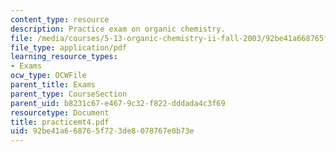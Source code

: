 ```yaml
---
content_type: resource
description: Practice exam on organic chemistry.
file: /media/courses/5-13-organic-chemistry-ii-fall-2003/92be41a668765f723de8078767e0b73e_practicemt4.pdf
file_type: application/pdf
learning_resource_types:
- Exams
ocw_type: OCWFile
parent_title: Exams
parent_type: CourseSection
parent_uid: b8231c67-e467-9c32-f822-dddada4c3f69
resourcetype: Document
title: practicemt4.pdf
uid: 92be41a6-6876-5f72-3de8-078767e0b73e
---
```

